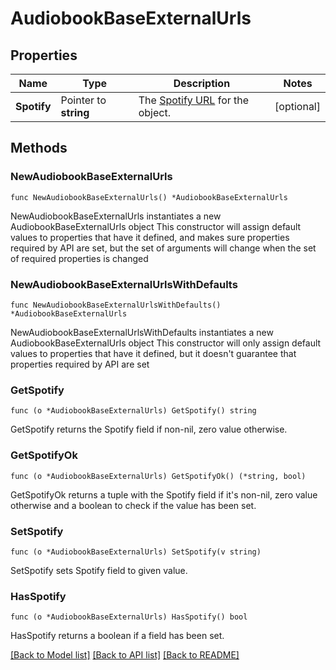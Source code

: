 # AudiobookBaseExternalUrls

## Properties

Name | Type | Description | Notes
------------ | ------------- | ------------- | -------------
**Spotify** | Pointer to **string** | The [Spotify URL](/documentation/web-api/concepts/spotify-uris-ids) for the object.  | [optional] 

## Methods

### NewAudiobookBaseExternalUrls

`func NewAudiobookBaseExternalUrls() *AudiobookBaseExternalUrls`

NewAudiobookBaseExternalUrls instantiates a new AudiobookBaseExternalUrls object
This constructor will assign default values to properties that have it defined,
and makes sure properties required by API are set, but the set of arguments
will change when the set of required properties is changed

### NewAudiobookBaseExternalUrlsWithDefaults

`func NewAudiobookBaseExternalUrlsWithDefaults() *AudiobookBaseExternalUrls`

NewAudiobookBaseExternalUrlsWithDefaults instantiates a new AudiobookBaseExternalUrls object
This constructor will only assign default values to properties that have it defined,
but it doesn't guarantee that properties required by API are set

### GetSpotify

`func (o *AudiobookBaseExternalUrls) GetSpotify() string`

GetSpotify returns the Spotify field if non-nil, zero value otherwise.

### GetSpotifyOk

`func (o *AudiobookBaseExternalUrls) GetSpotifyOk() (*string, bool)`

GetSpotifyOk returns a tuple with the Spotify field if it's non-nil, zero value otherwise
and a boolean to check if the value has been set.

### SetSpotify

`func (o *AudiobookBaseExternalUrls) SetSpotify(v string)`

SetSpotify sets Spotify field to given value.

### HasSpotify

`func (o *AudiobookBaseExternalUrls) HasSpotify() bool`

HasSpotify returns a boolean if a field has been set.


[[Back to Model list]](../README.md#documentation-for-models) [[Back to API list]](../README.md#documentation-for-api-endpoints) [[Back to README]](../README.md)


